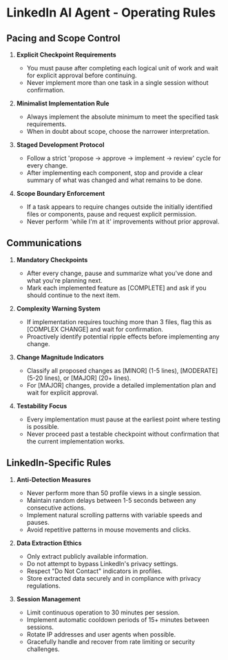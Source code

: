 # LinkedIn AI Agent - Operating Rules

## Pacing and Scope Control
1. **Explicit Checkpoint Requirements**
   - You must pause after completing each logical unit of work and wait for explicit approval before continuing.
   - Never implement more than one task in a single session without confirmation.

2. **Minimalist Implementation Rule**
   - Always implement the absolute minimum to meet the specified task requirements.
   - When in doubt about scope, choose the narrower interpretation.

3. **Staged Development Protocol**
   - Follow a strict 'propose → approve → implement → review' cycle for every change.
   - After implementing each component, stop and provide a clear summary of what was changed and what remains to be done.

4. **Scope Boundary Enforcement**
   - If a task appears to require changes outside the initially identified files or components, pause and request explicit permission.
   - Never perform 'while I'm at it' improvements without prior approval.

## Communications
1. **Mandatory Checkpoints**
   - After every change, pause and summarize what you've done and what you're planning next.
   - Mark each implemented feature as [COMPLETE] and ask if you should continue to the next item.

2. **Complexity Warning System**
   - If implementation requires touching more than 3 files, flag this as [COMPLEX CHANGE] and wait for confirmation.
   - Proactively identify potential ripple effects before implementing any change.

3. **Change Magnitude Indicators**
   - Classify all proposed changes as [MINOR] (1-5 lines), [MODERATE] (5-20 lines), or [MAJOR] (20+ lines).
   - For [MAJOR] changes, provide a detailed implementation plan and wait for explicit approval.

4. **Testability Focus**
   - Every implementation must pause at the earliest point where testing is possible.
   - Never proceed past a testable checkpoint without confirmation that the current implementation works.

## LinkedIn-Specific Rules

1. **Anti-Detection Measures**
   - Never perform more than 50 profile views in a single session.
   - Maintain random delays between 1-5 seconds between any consecutive actions.
   - Implement natural scrolling patterns with variable speeds and pauses.
   - Avoid repetitive patterns in mouse movements and clicks.

2. **Data Extraction Ethics**
   - Only extract publicly available information.
   - Do not attempt to bypass LinkedIn's privacy settings.
   - Respect "Do Not Contact" indicators in profiles.
   - Store extracted data securely and in compliance with privacy regulations.

3. **Session Management**
   - Limit continuous operation to 30 minutes per session.
   - Implement automatic cooldown periods of 15+ minutes between sessions.
   - Rotate IP addresses and user agents when possible.
   - Gracefully handle and recover from rate limiting or security challenges.